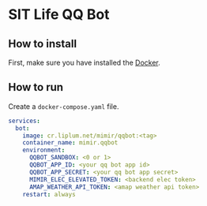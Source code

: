 # SIT Life QQ Bot

## How to install
First, make sure you have installed the [Docker](https://www.docker.com/).

## How to run
Create a `docker-compose.yaml` file.
```yaml
services:
  bot:
    image: cr.liplum.net/mimir/qqbot:<tag>
    container_name: mimir.qqbot
    environment:
      QQBOT_SANDBOX: <0 or 1>
      QQBOT_APP_ID: <your qq bot app id>
      QQBOT_APP_SECRET: <your qq bot app secret>
      MIMIR_ELEC_ELEVATED_TOKEN: <backend elec token>
      AMAP_WEATHER_API_TOKEN: <amap weather api token>
    restart: always
```
